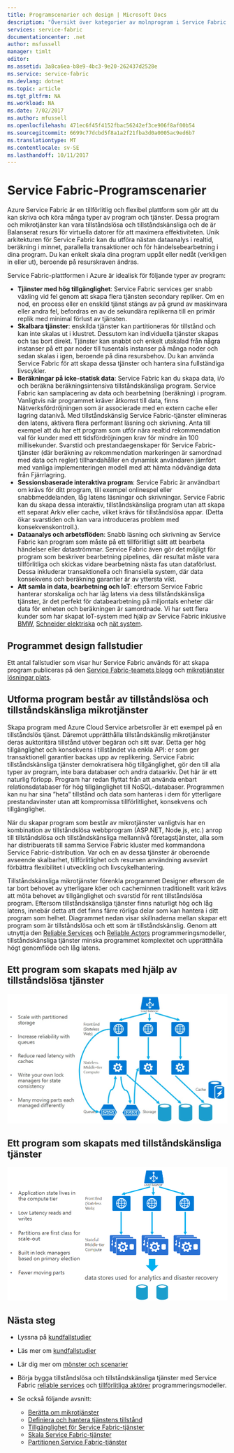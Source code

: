 ```yaml
---
title: Programscenarier och design | Microsoft Docs
description: "Översikt över kategorier av molnprogram i Service Fabric. Beskriver programdesign som använder tillståndskänsliga och tillståndslösa tjänster."
services: service-fabric
documentationcenter: .net
author: msfussell
manager: timlt
editor: 
ms.assetid: 3a8ca6ea-b8e9-4bc3-9e20-262437d2528e
ms.service: service-fabric
ms.devlang: dotnet
ms.topic: article
ms.tgt_pltfrm: NA
ms.workload: NA
ms.date: 7/02/2017
ms.author: mfussell
ms.openlocfilehash: 471ec6f45f4152fbac56242ef3ce906f8af00b54
ms.sourcegitcommit: 6699c77dcbd5f8a1a2f21fba3d0a0005ac9ed6b7
ms.translationtype: MT
ms.contentlocale: sv-SE
ms.lasthandoff: 10/11/2017
---
```

# <a name="service-fabric-application-scenarios"></a>Service Fabric-Programscenarier
Azure Service Fabric är en tillförlitlig och flexibel plattform som gör att du kan skriva och köra många typer av program och tjänster. Dessa program och mikrotjänster kan vara tillståndslösa och tillståndskänsliga och de är Balanserat resurs för virtuella datorer för att maximera effektiviteten. Unik arkitekturen för Service Fabric kan du utföra nästan dataanalys i realtid, beräkning i minnet, parallella transaktioner och för händelsebearbetning i dina program. Du kan enkelt skala dina program uppåt eller nedåt (verkligen in eller ut), beroende på resurskraven ändras.

Service Fabric-plattformen i Azure är idealisk för följande typer av program:

* **Tjänster med hög tillgänglighet**: Service Fabric services ger snabb växling vid fel genom att skapa flera tjänsten secondary repliker. Om en nod, en process eller en enskild tjänst stängs av på grund av maskinvara eller andra fel, befordras en av de sekundära replikerna till en primär replik med minimal förlust av tjänsten.
* **Skalbara tjänster**: enskilda tjänster kan partitioneras för tillstånd och kan inte skalas ut i klustret. Dessutom kan individuella tjänster skapas och tas bort direkt. Tjänster kan snabbt och enkelt utskalad från några instanser på ett par noder till tusentals instanser på många noder och sedan skalas i igen, beroende på dina resursbehov. Du kan använda Service Fabric för att skapa dessa tjänster och hantera sina fullständiga livscykler.
* **Beräkningar på icke-statisk data**: Service Fabric kan du skapa data, i/o och beräkna beräkningsintensiva tillståndskänsliga program. Service Fabric kan samplacering av data och bearbetning (beräkning) i program. Vanligtvis när programmet kräver åtkomst till data, finns Nätverksfördröjningen som är associerade med en extern cache eller lagring datanivå. Med tillståndskänslig Service Fabric-tjänster elimineras den latens, aktivera flera performant läsning och skrivning. Anta till exempel att du har ett program som utför nära realtid rekommendation val för kunder med ett tidsfördröjningen krav för mindre än 100 millisekunder. Svarstid och prestandaegenskaper för Service Fabric-tjänster (där beräkning av rekommendation markeringen är samordnad med data och regler) tillhandahåller en dynamisk användaren jämfört med vanliga implementeringen modell med att hämta nödvändiga data från Fjärrlagring.  
* **Sessionsbaserade interaktiva program**: Service Fabric är användbart om krävs för ditt program, till exempel onlinespel eller snabbmeddelanden, låg latens läsningar och skrivningar. Service Fabric kan du skapa dessa interaktiv, tillståndskänsliga program utan att skapa ett separat Arkiv eller cache, vilket krävs för tillståndslösa appar. (Detta ökar svarstiden och kan vara introduceras problem med konsekvenskontroll.).
* **Dataanalys och arbetsflöden**: Snabb läsning och skrivning av Service Fabric kan program som måste på ett tillförlitligt sätt att bearbeta händelser eller dataströmmar. Service Fabric även gör det möjligt för program som beskriver bearbetning pipelines, där resultat måste vara tillförlitliga och skickas vidare bearbetning nästa fas utan dataförlust. Dessa inkluderar transaktionella och finansiella system, där data konsekvens och beräkning garantier är av yttersta vikt.
* **Att samla in data, bearbetning och IoT**: eftersom Service Fabric hanterar storskaliga och har låg latens via dess tillståndskänsliga tjänster, är det perfekt för databearbetning på miljontals enheter där data för enheten och beräkningen är samordnade.
Vi har sett flera kunder som har skapat IoT-system med hjälp av Service Fabric inklusive [BMW](https://blogs.msdn.microsoft.com/azureservicefabric/2016/08/24/service-fabric-customer-profile-bmw-technology-corporation/), [Schneider elektriska](https://blogs.msdn.microsoft.com/azureservicefabric/2016/08/05/service-fabric-customer-profile-schneider-electric/) och [nät system](https://blogs.msdn.microsoft.com/azureservicefabric/2016/06/20/service-fabric-customer-profile-mesh-systems/).

## <a name="application-design-case-studies"></a>Programmet design fallstudier
Ett antal fallstudier som visar hur Service Fabric används för att skapa program publiceras på den [Service Fabric-teamets blogg](https://blogs.msdn.microsoft.com/azureservicefabric/tag/customer-profile/) och [mikrotjänster lösningar plats](https://azure.microsoft.com/solutions/microservice-applications/).

## <a name="design-applications-composed-of-stateless-and-stateful-microservices"></a>Utforma program består av tillståndslösa och tillståndskänsliga mikrotjänster
Skapa program med Azure Cloud Service arbetsroller är ett exempel på en tillståndslös tjänst. Däremot upprätthålla tillståndskänslig mikrotjänster deras auktoritära tillstånd utöver begäran och sitt svar. Detta ger hög tillgänglighet och konsekvens i tillståndet via enkla API: er som ger transaktionell garantier backas upp av replikering. Service Fabric tillståndskänsliga tjänster demokratisera hög tillgänglighet, gör den till alla typer av program, inte bara databaser och andra dataarkiv. Det här är ett naturlig förlopp. Program har redan flyttat från att använda enbart relationsdatabaser för hög tillgänglighet till NoSQL-databaser. Programmen kan nu har sina ”heta” tillstånd och data som hanteras i dem för ytterligare prestandavinster utan att kompromissa tillförlitlighet, konsekvens och tillgänglighet.

När du skapar program som består av mikrotjänster vanligtvis har en kombination av tillståndslösa webbprogram (ASP.NET, Node.js, etc.) anrop till tillståndslösa och tillståndskänsliga mellannivå företagstjänster, alla som har distribuerats till samma Service Fabric kluster med kommandona Service Fabric-distribution. Var och en av dessa tjänster är oberoende avseende skalbarhet, tillförlitlighet och resursen användning avsevärt förbättra flexibilitet i utveckling och livscykelhantering.

Tillståndskänsliga mikrotjänster förenkla programmet Designer eftersom de tar bort behovet av ytterligare köer och cacheminnen traditionellt varit krävs att möta behovet av tillgänglighet och svarstid för rent tillståndslösa program. Eftersom tillståndskänsliga tjänster finns naturligt hög och låg latens, innebär detta att det finns färre rörliga delar som kan hantera i ditt program som helhet. Diagrammet nedan visar skillnaderna mellan skapar ett program som är tillståndslösa och ett som är tillståndskänslig. Genom att utnyttja den [Reliable Services](service-fabric-reliable-services-introduction.md) och [Reliable Actors](service-fabric-reliable-actors-introduction.md) programmeringsmodeller, tillståndskänsliga tjänster minska programmet komplexitet och upprätthålla högt genomflöde och låg latens.

## <a name="an-application-built-using-stateless-services"></a>Ett program som skapats med hjälp av tillståndslösa tjänster
![Program med hjälp av tillståndslösa tjänsten][Image1]

## <a name="an-application-built-using-stateful-services"></a>Ett program som skapats med tillståndskänsliga tjänster
![Program med hjälp av tillståndslösa tjänsten][Image2]

<!--Every topic should have next steps and links to the next logical set of content to keep the customer engaged-->
## <a name="next-steps"></a>Nästa steg

* Lyssna på [kundfallstudier](https://mva.microsoft.com/en-US/training-courses/building-microservices-applications-on-azure-service-fabric-16747?l=qDJnf86yC_5206218965
)
* Läs mer om [kundfallstudier](https://blogs.msdn.microsoft.com/azureservicefabric/tag/customer-profile/)
* Lär dig mer om [mönster och scenarier](service-fabric-patterns-and-scenarios.md)

* Börja bygga tillståndslösa och tillståndskänsliga tjänster med Service Fabric [reliable services](service-fabric-reliable-services-quick-start.md) och [tillförlitliga aktörer](service-fabric-reliable-actors-get-started.md) programmeringsmodeller.
* Se också följande avsnitt:
  * [Berätta om mikrotjänster](service-fabric-overview-microservices.md)
  * [Definiera och hantera tjänstens tillstånd](service-fabric-concepts-state.md)
  * [Tillgänglighet för Service Fabric-tjänster](service-fabric-availability-services.md)
  * [Skala Service Fabric-tjänster](service-fabric-concepts-scalability.md)
  * [Partitionen Service Fabric-tjänster](service-fabric-concepts-partitioning.md)

[Image1]: media/service-fabric-application-scenarios/AppwithStatelessServices.jpg
[Image2]: media/service-fabric-application-scenarios/AppwithStatefulServices.jpg
